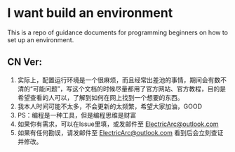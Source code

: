 # I want build an environment

This is a repo of guidance documents for programming beginners on how to set up an environment.

## CN Ver:
1. 实际上，配置运行环境是一个很麻烦，而且经常出差池的事情，期间会有数不清的“可能问题”，写这个文档的时候尽量都用了官方网站、官方教程，目的是希望查看的人可以，了解到如何在网上找到一个想要的东西。
2. 我本人时间可能不太多，不会更新的太频繁，希望大家加油，GOOD
3. PS：编程是一种工具，但是编程思维是财富
4. 如果你有需求，可以在Issue里填，或发邮件至 ElectricArc@outlook.com
5. 如果有任何勘误，请发邮件至 ElectricArc@outlook.com 看到后会立刻查证并修改。